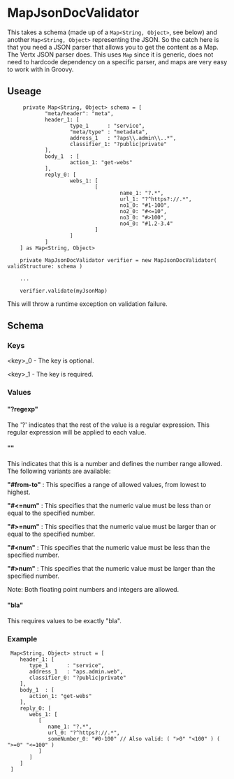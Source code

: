 # MapJsonDocValidator

This takes a schema (made up of a ` Map<String, Object> `, see below) and another ` Map<String, Object> ` representing the JSON. So the catch here is that you need a JSON parser that allows you to get the content as a Map. The Vertx JSON parser does. This uses `Map` since it is generic, does not need to hardcode dependency on a specific parser, and maps are very easy to work with in Groovy.

## Useage

         private Map<String, Object> schema = [
                "meta/header": "meta",
                header_1: [
                        type_1      : "service",
                        "meta/type" : "metadata",
                        address_1   : "?aps\\.admin\\..*",
                        classifier_1: "?public|private"
                ],
                body_1  : [
                        action_1: "get-webs"
                ],
                reply_0: [
                        webs_1: [
                                [
                                        name_1: "?.*",
                                        url_1: "?^https?://.*",
                                        no1_0: "#1-100",
                                        no2_0: "#<=10",
                                        no3_0: "#>100",
                                        no4_0: "#1.2-3.4"
                                ]
                        ]
                ]
        ] as Map<String, Object>

        private MapJsonDocValidator verifier = new MapJsonDocValidator( validStructure: schema )

        ...

        verifier.validate(myJsonMap)

This will throw a runtime exception on validation failure.

## Schema

### Keys

&lt;key&gt;\_0 - The key is optional.

&lt;key&gt;\_1 - The key is required.

### Values

#### "?regexp"

The '?' indicates that the rest of the value is a regular expression. This regular expression will be applied to each value.

#### "<hash><range>"

This indicates that this is a number and defines the number range allowed. The following variants are available:

__"#from-to"__ : This specifies a range of allowed values, from lowest to highest.

__"#<=num"__ : This specifies that the numeric value must be less than or equal to the specified number.

__"#>=num"__ : This specifies that the numeric value must be larger than or equal to the specified number.

__"#<num"__ : This specifies that the numeric value must be less than the specified number.

__"#>num"__ : This specifies that the numeric value must be larger than the specified number.

Note: Both floating point numbers and integers are allowed.

#### "bla"

This requires values to be exactly "bla".

### Example

     Map<String, Object> struct = [
        header_1: [
           type_1      : "service",
           address_1   : "aps.admin.web",
           classifier_0: "?public|private"
        ],
        body_1  : [
           action_1: "get-webs"
        ],
        reply_0: [
           webs_1: [
              [
                 name_1: "?.*",
                 url_0: "?^https?://.*",
                 someNumber_0: "#0-100" // Also valid: ( ">0" "<100" ) ( ">=0" "<=100" )
              ]
           ]
        ]
     ]



